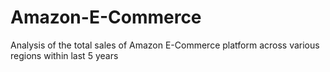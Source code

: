 # Amazon-E-Commerce
Analysis of the total sales of Amazon E-Commerce platform across various regions within last 5 years
